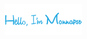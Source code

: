 <p align="center"><a href="https://monnapse.masonshuber.repl.co"><img width="50%"alt="Hello, I'm Monnapse" src="./assets/Monnapse.png"></img></a></p>
                                                                   
                                                                      
